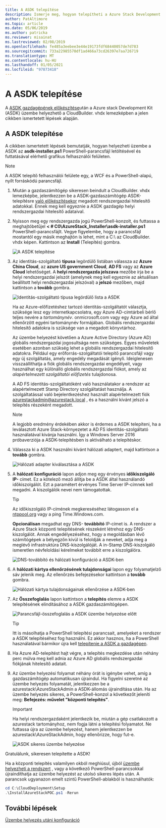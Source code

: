 ```yaml
---
title: A ASDK telepítése
description: Ismerje meg, hogyan telepítheti a Azure Stack Development Kitt (ASDK).
author: PatAltimore
ms.topic: article
ms.date: 05/06/2019
ms.author: patricka
ms.reviewer: misainat
ms.lastreviewed: 02/08/2019
ms.openlocfilehash: fe485a3eebee3e44e19173fdf68440057de7d783
ms.sourcegitcommit: 733a22985570df1ad466a73cd26397e7aa726719
ms.translationtype: MT
ms.contentlocale: hu-HU
ms.lasthandoff: 01/05/2021
ms.locfileid: "97873418"
---
```

# <a name="install-the-asdk"></a>A ASDK telepítése
A [ASDK gazdagépének előkészítése](asdk-prepare-host.md)után a Azure stack Development Kit (ASDK) üzembe helyezhető a CloudBuilder. vhdx lemezképben a jelen cikkben ismertetett lépések alapján.

## <a name="install-the-asdk"></a>A ASDK telepítése
A cikkben ismertetett lépések bemutatják, hogyan helyezheti üzembe a ASDK az **asdk-installer.ps1** PowerShell-parancsfájl letöltésével és futtatásával elérhető grafikus felhasználói felületen.

> [!NOTE]
> A ASDK telepítő felhasználói felülete egy, a WCF és a PowerShell-alapú, nyílt forráskódú parancsfájl.


1. Miután a gazdaszámítógép sikeresen beindult a CloudBuilder. vhdx lemezképbe, jelentkezzen be a ASDK-gazdaszámítógép ASDK-telepítésre [való előkészítésekor](asdk-prepare-host.md) megadott rendszergazdai hitelesítő adatokkal. Ennek meg kell egyeznie a ASDK gazdagép helyi rendszergazdai hitelesítő adataival.
2. Nyisson meg egy rendszergazda jogú PowerShell-konzolt, és futtassa a meghajtóbetűjel **&lt; # C0\AzureStack_Installer\asdk-installer.ps1** PowerShell-parancsfájlt. Vegye figyelembe, hogy a parancsfájl mostantól egy másik meghajtón is lehet, mint a C:\ az CloudBuilder. vhdx képen. Kattintson az **Install** (Telepítés) gombra.

    ![A ASDK telepítése](media/asdk-install/1.PNG) 

3. Az identitás-szolgáltató **típusa** legördülő listában válassza az **Azure China Cloud**, az **azure US government Cloud**, **AD FS** vagy az **Azure Cloud** lehetőséget. A **helyi rendszergazda jelszava** mezőbe írja be a helyi rendszergazdai jelszót (amelynek meg kell egyeznie az aktuálisan beállított helyi rendszergazdai jelszóval) a **jelszó** mezőben, majd kattintson a **tovább** gombra.

    ![Identitás-szolgáltató típusa legördülő lista a ASDK](media/asdk-install/2.PNG) 
  
    Ha az Azure-előfizetéshez tartozó identitás-szolgáltatót választja, szüksége lesz egy internetkapcsolatra, egy Azure AD-címtárbeli bérlő teljes nevére a *tartománynév*. onmicrosoft.com vagy egy Azure ad által ellenőrzött egyéni tartománynév formájában. Globális rendszergazdai hitelesítő adatokra is szüksége van a megadott könyvtárhoz.

    Az üzembe helyezést követően a Azure Active Directory (Azure AD) globális rendszergazdai jogosultsága nem szükséges. Egyes műveletek esetében azonban szükség lehet a globális rendszergazdai hitelesítő adatokra. Például egy erőforrás-szolgáltatói telepítő parancsfájl vagy egy új szolgáltatás, amely engedély megadását igényli. Ideiglenesen visszaállíthatja a fiók globális rendszergazdai engedélyeit, vagy használhat egy különálló globális rendszergazdai fiókot, amely az *alapértelmezett szolgáltatói előfizetés* tulajdonosa.

    A AD FS identitás-szolgáltatóként való használatakor a rendszer az alapértelmezett Stamp Directory szolgáltatást használja. A szolgáltatással való bejelentkezéshez használt alapértelmezett fiók azurestackadmin@azurestack.local , és a használni kívánt jelszó a telepítés részeként megadott.

   > [!NOTE]
   > A legjobb eredmény érdekében akkor is érdemes a ASDK telepíteni, ha a leválasztott Azure Stack-környezetet a AD FS identitás-szolgáltató használatával kívánja használni. Így a Windows Server 2016 próbaverziója a ASDK-telepítésben is aktiválható a telepítéskor.

4. Válassza ki a ASDK használni kívánt hálózati adaptert, majd kattintson a **tovább** gombra.

    ![Hálózati adapter kiválasztása a ASDK](media/asdk-install/3.PNG)

5. A **hálózati konfiguráció** lapon adjon meg egy érvényes **időkiszolgáló IP-** címet. Ez a kötelező mező állítja be a ASDK által használandó időkiszolgálót. Ezt a paramétert érvényes Time Server IP-címnek kell megadni. A kiszolgálók nevei nem támogatottak.

      > [!TIP]
      > Az időkiszolgáló IP-címének megkereséséhez látogasson el a [ntppool.org](https://www.ntppool.org/) vagy a ping Time.Windows.com. 

    **Opcionálisan** megadhat egy DNS- **továbbító** IP-címet is. A rendszer a Azure Stack központi telepítésének részeként létrehoz egy DNS-kiszolgálót. Annak engedélyezéséhez, hogy a megoldásban lévő számítógépek a bélyegzőn kívül is feloldják a neveket, adja meg a meglévő infrastruktúra DNS-kiszolgálóját. A in-Stamp DNS-kiszolgáló ismeretlen névfeloldási kérelmeket továbbít erre a kiszolgálóra.

    ![DNS-továbbító és hálózati konfiguráció a ASDK-ben](media/asdk-install/4.PNG)

6. A **hálózati kártya ellenőrzésének tulajdonságai** lapon egy folyamatjelző sáv jelenik meg. Az ellenőrzés befejezésekor kattintson a **tovább** gombra.

    ![Hálózati kártya tulajdonságainak ellenőrzése a ASDK-ben](media/asdk-install/5.PNG)

7. Az **Összefoglalás** lapon kattintson a **telepítés** elemre a ASDK telepítésének elindításához a ASDK gazdaszámítógépen.

    ![Parancsfájl-összefoglalás a ASDK üzembe helyezése előtt](media/asdk-install/6.PNG)

    > [!TIP]
    > Itt is másolhatja a PowerShell telepítési parancsait, amelyeket a rendszer a ASDK telepítéséhez fog használni. Ez akkor hasznos, ha a PowerShell használatával bármikor újra kell [telepítenie a ASDK a gazdagépen](asdk-deploy-powershell.md).

8. Ha Azure AD-telepítést hajt végre, a telepítés megkezdése után néhány perc múlva meg kell adnia az Azure AD globális rendszergazdai fiókjának hitelesítő adatait.

9. Az üzembe helyezési folyamat néhány órát is igénybe vehet, amíg a gazdaszámítógép automatikusan újraindul. Ha figyelni szeretné az üzembe helyezés folyamatát, jelentkezzen be a azurestack\AzureStackAdmin a ASDK-állomás újraindítása után. Ha az üzembe helyezés sikeres, a PowerShell-konzol a következőt jeleníti meg: **Befejezés: művelet "központi telepítés"**. 
    > [!IMPORTANT]
    > Ha helyi rendszergazdaként jelentkezik be, miután a gép csatlakozott a azurestack tartományhoz, nem fogja látni a telepítési folyamatot. Ne futtassa újra az üzembe helyezést, hanem jelentkezzen be azurestack\AzureStackAdmin, hogy ellenőrizze, hogy fut-e.

    ![ASDK sikeres üzembe helyezése](media/asdk-install/7.PNG)

Gratulálunk, sikeresen telepítette a ASDK!

Ha a központi telepítés valamilyen okból meghiúsul, újból [üzembe helyezheti a rendszert](asdk-redeploy.md) , vagy a következő PowerShell-parancsokkal újraindíthatja az üzembe helyezést az utolsó sikeres lépés után. A parancsok ugyanazon emelt szintű PowerShell-ablakból is használhatók:

  ```powershell
  cd C:\CloudDeployment\Setup
  .\InstallAzureStackPOC.ps1 -Rerun
  ```

## <a name="next-steps"></a>További lépések
[Üzembe helyezés utáni konfiguráció](asdk-post-deploy.md)
